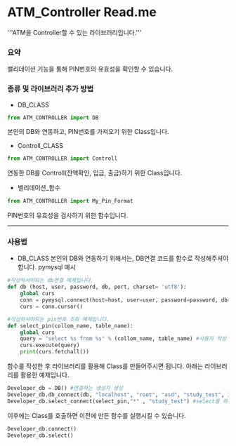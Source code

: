 # ATM_Controller Read.me
'''ATM을 Controller할 수 있는 라이브러리입니다.'''

### 요약
밸리데이션 기능을 통해 PIN번호의 유효성을 확인할 수 있습니다.

### 종류 및 라이브러리 추가 방법
- DB_CLASS
```python
from ATM_CONTROLLER import DB
```
본인의 DB와 연동하고, PIN번호를 가져오기 위한 Class입니다.


- Controll_CLASS
```python
from ATM_CONTROLLER import Controll
```
연동한 DB를 Controll(잔액확인, 입금, 출금)하기 위한 Class입니다.

- 벨리데이션_함수
```python
from ATM_CONTROLLER import My_Pin_Format
```
PIN번호의 유효성을 검사하기 위한 함수입니다.

---

### 사용법
- DB_CLASS
본인의 DB와 연동하기 위해서는, DB연결 코드를 함수로 작성해주셔야합니다.
pymysql 예시
```python
#작성하셔야되는 db연결 예제입니다.
def db (host, user, password, db, port, charset= 'utf8'):
    global curs
    conn = pymysql.connect(host=host, user=user, password=password, db=db, port=port, charset=charset)
    curs = conn.cursor()

#작성하셔야되는 pin번호 조회 예제입니다.
def select_pin(collom_name, table_name):
    global curs
    query = "select %s from %s" % (collom_name, table_name) #사용자 작성 쿼리문
    curs.execute(query)
    print(curs.fetchall())
```

함수를 작성한 후 라이브러리를 활용해 Class를 만들어주시면 됩니다. 아래는 라이브러리를 활용한 예제입니다.

```python
Developer_db = DB() #연결하는 생성자 생성
Developer_db.db_connect(db, "localhost", "root", "asd", "study_test", 3306, "utf8") #인자로 (만들어둔 함수, 그 함수의 인자들)로 입력하시면 됩니다.
Developer_db.select_connect(select_pin,"*" , "study_test") #select를 하기 위해 (만들어둔 select 함수, 그 함수의 인자들)을 입력하시면 됩니다.
```

이후에는 Class를 호출하면 이전에 만든 함수를 실행시킬 수 있습니다.

```python
Developer_db.connect()
Developer_db.select()
```


